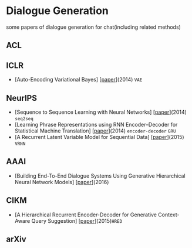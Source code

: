 # Dialogue Generation
some papers of dialogue generation for chat(including related methods)
## ACL
## ICLR
* [Auto-Encoding Variational Bayes] [[paper](https://arxiv.org/pdf/1312.6114.pdf "Diederik P. Kingma and Max Welling")](2014) `VAE`
## NeurIPS
* [Sequence to Sequence Learning with Neural Networks] [[paper](https://arxiv.org/pdf/1409.3215.pdf "Ilya Sutskever, Oriol Vinyals, Quoc V. Le")](2014) `seq2seq`
* [Learning Phrase Representations using RNN Encoder–Decoder for Statistical Machine Translation] [[paper](https://arxiv.org/pdf/1406.1078.pdf "Kyunghyun Cho, Bart van Merrienboer, Caglar Gulcehre, Dzmitry Bahdanau, Fethi Bougares, Holger Schwenk, Yoshua Bengio")](2014) `encoder-decoder` `GRU`
* [A Recurrent Latent Variable Model for Sequential Data] [[paper](https://papers.nips.cc/paper/5653-a-recurrent-latent-variable-model-for-sequential-data.pdf "Junyoung Chung, Kyle Kastner, Laurent Dinh, Kratarth Goel, Aaron Courville, Yoshua Bengio")](2015) `VRNN`
## AAAI
* [Building End-To-End Dialogue Systems Using Generative Hierarchical Neural Network Models] [[paper](https://arxiv.org/pdf/1507.04808.pdf "Iulian V. Serban, Alessandro Sordoni, Yoshua Bengio, Aaron Courville and Joelle Pineau")](2016) 
## CIKM
* [A Hierarchical Recurrent Encoder-Decoder
for Generative Context-Aware Query Suggestion] [[paper](https://arxiv.org/pdf/1507.02221.pdf "Alessandro Sordoni, Yoshua Bengio, Hossein Vahabi, Christina Lioma, Jakob G.Simonsen, Jian-Yun Nie")](2015)`HRED`
## arXiv
  
  
